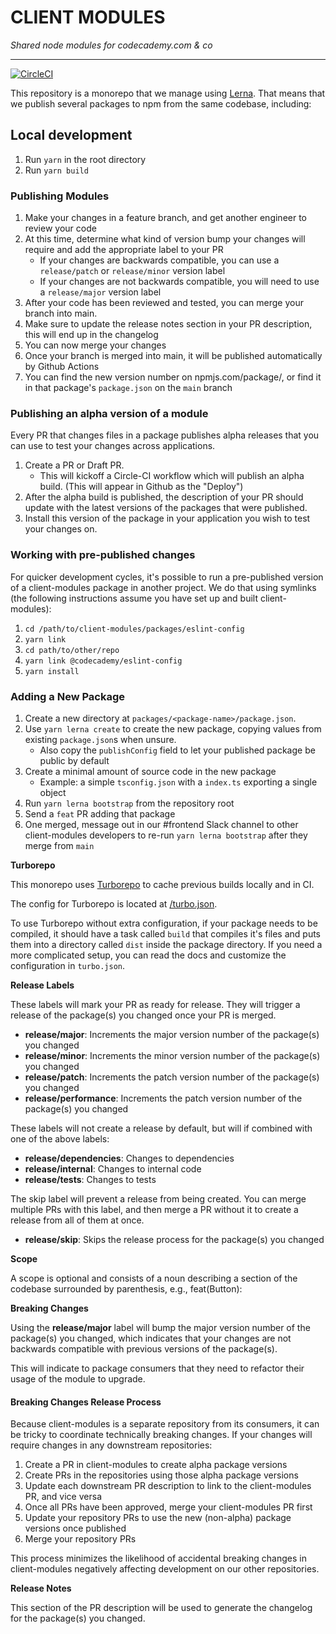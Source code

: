 # CLIENT MODULES

_Shared node modules for codecademy.com & co_

---

[![CircleCI](https://circleci.com/gh/Codecademy/client-modules.svg?style=svg&circle-token=3d9adfca5a8b44e7297ceb18e032e89a11d223a2)](https://circleci.com/gh/Codecademy/client-modules)

This repository is a monorepo that we manage using [Lerna](https://lernajs.io/). That means that we publish several packages to npm from the same codebase, including:

## Local development

1.  Run `yarn` in the root directory
1.  Run `yarn build`

### Publishing Modules

1.  Make your changes in a feature branch, and get another engineer to review your code
1.  At this time, determine what kind of version bump your changes will require and add the appropriate label to your PR
    - If your changes are backwards compatible, you can use a `release/patch` or `release/minor` version label
    - If your changes are not backwards compatible, you will need to use a `release/major` version label
1.  After your code has been reviewed and tested, you can merge your branch into main.
1.  Make sure to update the release notes section in your PR description, this will end up in the changelog
1.  You can now merge your changes
1.  Once your branch is merged into main, it will be published automatically by Github Actions
1.  You can find the new version number on npmjs.com/package/<package-name>, or find it in that package's `package.json` on the `main` branch

### Publishing an alpha version of a module

Every PR that changes files in a package publishes alpha releases that you can use to test your changes across applications.

1.  Create a PR or Draft PR.
    - This will kickoff a Circle-CI workflow which will publish an alpha build. (This will appear in Github as the "Deploy")
1.  After the alpha build is published, the description of your PR should update with the latest versions of the packages that were published.
1.  Install this version of the package in your application you wish to test your changes on.

### Working with pre-published changes

For quicker development cycles, it's possible to run a pre-published version of a client-modules package in another project.
We do that using symlinks (the following instructions assume you have set up and built client-modules):

1. `cd /path/to/client-modules/packages/eslint-config`
1. `yarn link`
1. `cd path/to/other/repo`
1. `yarn link @codecademy/eslint-config`
1. `yarn install`

### Adding a New Package

1. Create a new directory at `packages/<package-name>/package.json`.
1. Use `yarn lerna create` to create the new package, copying values from existing `package.json`s when unsure.
   - Also copy the `publishConfig` field to let your published package be public by default
1. Create a minimal amount of source code in the new package
   - Example: a simple `tsconfig.json` with a `index.ts` exporting a single object
1. Run `yarn lerna bootstrap` from the repository root
1. Send a `feat` PR adding that package
1. One merged, message out in our #frontend Slack channel to other client-modules developers to re-run `yarn lerna bootstrap` after they merge from `main`

**Turborepo**

This monorepo uses [Turborepo](https://turborepo.org/) to cache previous builds locally and in CI.

The config for Turborepo is located at [/turbo.json](/turbo.json).

To use Turborepo without extra configuration, if your package needs to be compiled, it should have a task called `build` that compiles it's files and puts them into a directory called `dist` inside the package directory. If you need a more complicated setup, you can read the docs and customize the configuration in `turbo.json`.

**Release Labels**

These labels will mark your PR as ready for release. They will trigger a release of the package(s) you changed once your PR is merged.

- **release/major**: Increments the major version number of the package(s) you changed
- **release/minor**: Increments the minor version number of the package(s) you changed
- **release/patch**: Increments the patch version number of the package(s) you changed
- **release/performance**: Increments the patch version number of the package(s) you changed

These labels will not create a release by default, but will if combined with one of the above labels:

- **release/dependencies**: Changes to dependencies
- **release/internal**: Changes to internal code
- **release/tests**: Changes to tests

The skip label will prevent a release from being created. You can merge multiple PRs with this label, and then merge a PR without it to create a release from all of them at once.

- **release/skip**: Skips the release process for the package(s) you changed

**Scope**

A scope is optional and consists of a noun describing a section of the codebase surrounded by parenthesis, e.g., feat(Button):

**Breaking Changes**

Using the **release/major** label will bump the major version number of the package(s) you changed, which indicates that your changes are not backwards compatible with previous versions of the package(s).

This will indicate to package consumers that they need to refactor their usage of the module to upgrade.

#### Breaking Changes Release Process

Because client-modules is a separate repository from its consumers, it can be tricky to coordinate technically breaking changes.
If your changes will require changes in any downstream repositories:

1. Create a PR in client-modules to create alpha package versions
2. Create PRs in the repositories using those alpha package versions
3. Update each downstream PR description to link to the client-modules PR, and vice versa
4. Once all PRs have been approved, merge your client-modules PR first
5. Update your repository PRs to use the new (non-alpha) package versions once published
6. Merge your repository PRs

This process minimizes the likelihood of accidental breaking changes in client-modules negatively affecting development on our other repositories.

**Release Notes**

This section of the PR description will be used to generate the changelog for the package(s) you changed.
